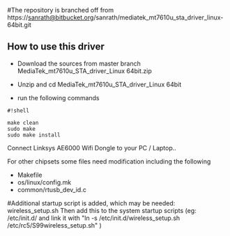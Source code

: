 #The repository is branched off from https://sanrath@bitbucket.org/sanrath/mediatek_mt7610u_sta_driver_linux-64bit.git

## How to use this driver ##

* Download the sources from master branch 
MediaTek_mt7610u_STA_driver_Linux 64bit.zip

* Unzip and cd MediaTek_mt7610u_STA_driver_Linux 64bit
* run the following commands

```
#!shell

make clean
sudo make 
sudo make install 

```

Connect Linksys AE6000 Wifi Dongle to your PC / Laptop.. 

For other chipsets some files need modification including the following

* Makefile
* os/linux/config.mk 
* common/rtusb_dev_id.c

#Additional startup script is added, which may be needed:
wireless_setup.sh
Then add this to the system startup scripts (eg: /etc/init.d/ and link it with "ln -s /etc/init.d/wireless_setup.sh /etc/rc5/S99wireless_setup.sh" )